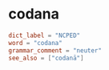 # codana

``` toml
dict_label = "NCPED"
word = "codana"
grammar_comment = "neuter"
see_also = ["codanā"]
```

